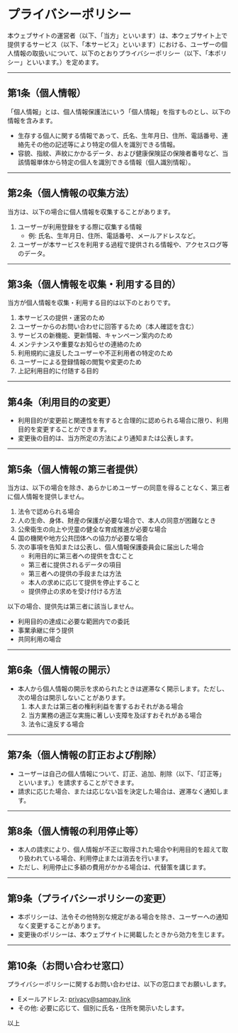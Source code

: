 # プライバシーポリシー

本ウェブサイトの運営者（以下、「当方」といいます）は、本ウェブサイト上で提供するサービス（以下、「本サービス」といいます）における、ユーザーの個人情報の取扱いについて、以下のとおりプライバシーポリシー（以下、「本ポリシー」といいます。）を定めます。

---

## 第1条（個人情報）

「個人情報」とは、個人情報保護法にいう「個人情報」を指すものとし、以下の情報を含みます。

- 生存する個人に関する情報であって、氏名、生年月日、住所、電話番号、連絡先その他の記述等により特定の個人を識別できる情報。
- 容貌、指紋、声紋にかかるデータ、および健康保険証の保険者番号など、当該情報単体から特定の個人を識別できる情報（個人識別情報）。

---

## 第2条（個人情報の収集方法）

当方は、以下の場合に個人情報を収集することがあります。

1. ユーザーが利用登録をする際に収集する情報
    - 例: 氏名、生年月日、住所、電話番号、メールアドレスなど。
2. ユーザーが本サービスを利用する過程で提供される情報や、アクセスログ等のデータ。

---

## 第3条（個人情報を収集・利用する目的）

当方が個人情報を収集・利用する目的は以下のとおりです。

1. 本サービスの提供・運営のため
2. ユーザーからのお問い合わせに回答するため（本人確認を含む）
3. サービスの新機能、更新情報、キャンペーン案内のため
4. メンテナンスや重要なお知らせの連絡のため
5. 利用規約に違反したユーザーや不正利用者の特定のため
6. ユーザーによる登録情報の閲覧や変更のため
7. 上記利用目的に付随する目的

---

## 第4条（利用目的の変更）

- 利用目的が変更前と関連性を有すると合理的に認められる場合に限り、利用目的を変更することができます。
- 変更後の目的は、当方所定の方法により通知または公表します。

---

## 第5条（個人情報の第三者提供）

当方は、以下の場合を除き、あらかじめユーザーの同意を得ることなく、第三者に個人情報を提供しません。

1. 法令で認められる場合
2. 人の生命、身体、財産の保護が必要な場合で、本人の同意が困難なとき
3. 公衆衛生の向上や児童の健全な育成推進が必要な場合
4. 国の機関や地方公共団体への協力が必要な場合
5. 次の事項を告知または公表し、個人情報保護委員会に届出した場合
    - 利用目的に第三者への提供を含むこと
    - 第三者に提供されるデータの項目
    - 第三者への提供の手段または方法
    - 本人の求めに応じて提供を停止すること
    - 提供停止の求めを受け付ける方法

以下の場合、提供先は第三者に該当しません。

- 利用目的の達成に必要な範囲内での委託
- 事業承継に伴う提供
- 共同利用の場合

---

## 第6条（個人情報の開示）

- 本人から個人情報の開示を求められたときは遅滞なく開示します。ただし、次の場合は開示しないことがあります。
    1. 本人または第三者の権利利益を害するおそれがある場合
    2. 当方業務の適正な実施に著しい支障を及ぼすおそれがある場合
    3. 法令に違反する場合

---

## 第7条（個人情報の訂正および削除）

- ユーザーは自己の個人情報について、訂正、追加、削除（以下、「訂正等」といいます。）を請求することができます。
- 請求に応じた場合、または応じない旨を決定した場合は、遅滞なく通知します。

---

## 第8条（個人情報の利用停止等）

- 本人の請求により、個人情報が不正に取得された場合や利用目的を超えて取り扱われている場合、利用停止または消去を行います。
- ただし、利用停止に多額の費用がかかる場合は、代替策を講じます。

---

## 第9条（プライバシーポリシーの変更）

- 本ポリシーは、法令その他特別な規定がある場合を除き、ユーザーへの通知なく変更することがあります。
- 変更後のポリシーは、本ウェブサイトに掲載したときから効力を生じます。

---

## 第10条（お問い合わせ窓口）

プライバシーポリシーに関するお問い合わせは、以下の窓口までお願いします。

- Eメールアドレス: privacy@sampay.link
- その他: 必要に応じて、個別に氏名・住所を開示いたします。

以上
